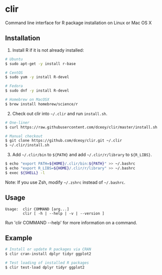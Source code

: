 clir
====

Command line interface for R package installation on Linux or Mac OS X

Installation
------------

1.  Install R if it is not already installed:

```sh
# Ubuntu
$ sudo apt-get -y install r-base

# CentOS
$ sudo yum -y install R-devel

# Fedora
$ sudo dnf -y install R-devel

# Homebrew on MacOSX
$ brew install homebrew/science/r
```

2.  Check out clir into `~/.clir` and run `install.sh`.

```sh
# One-liner
$ curl https://raw.githubusercontent.com/dceoy/clir/master/install.sh | bash

# Manual checkout
$ git clone https://github.com/dceoy/clir.git ~/.clir
$ ~/.clir/install.sh
```

3.  Add `~/.clir/bin` to `${PATH}` and add `~/.clir/r/library` to `${R_LIBS}`.

```sh
$ echo "export PATH=${HOME}/.clir/bin:${PATH}" >> ~/.bashrc
$ echo "export R_LIBS=${HOME}/.clir/r/library" >> ~/.bashrc
$ exec ${SHELL} -l
```

Note: If you use Zsh, modify `~/.zshrc` instead of `~/.bashrc`.

Usage
-----

```
Usage:  clir COMMAND [arg...]
        clir [ -h | --help | -v | --version ]
```

Run 'clir COMMAND --help' for more information on a command.

Example
-------

```sh
# Install or update R packages via CRAN
$ clir cran-install dplyr tidyr ggplot2

# Test loading of installed R packages
$ clir test-load dplyr tidyr ggplot2
```
